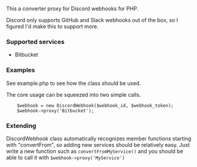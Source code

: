 
This a converter proxy for Discord webhooks for PHP. 

Discord only supports GitHub and Slack webhooks out of the box, so I figured I'd make this to support more.

### Supported services ###
* Bitbucket


### Examples ###

See example.php to see how the class should be used.

The core usage can be squeezed into two simple calls.

```
	$webhook = new DiscordWebhook($webhook_id, $webhook_token);
	$webhook->proxy('Bitbucket');
```

### Extending ###

DiscordWebhook class automatically recognizes member functions starting with "convertFrom", 
so adding new services should be relatively easy. 
Just write a new function such as ```convertFromMyService()``` and you should be able to call it 
with ```$webhook->proxy('MyService')```
